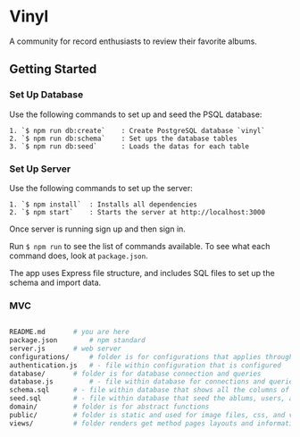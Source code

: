 # Vinyl

A community for record enthusiasts to review their favorite albums.

## Getting Started

### Set Up Database
Use the following commands to set up and seed the PSQL database:
```
1. `$ npm run db:create`	: Create PostgreSQL database `vinyl`
2. `$ npm run db:schema` 	: Set ups the database tables
3. `$ npm run db:seed`		: Loads the datas for each table
```

### Set Up Server
Use the following commands to set up the server:
```
1. `$ npm install`	: Installs all dependencies
2. `$ npm start`	: Starts the server at http://localhost:3000
```

Once server is running sign up and then sign in.

Run `$ npm run` to see the list of commands available. To see what each command does, look at `package.json`.

The app uses Express file structure, and includes SQL files to set up the schema and import data.

### MVC

```sh

README.md 		# you are here
package.json 		# npm standard
server.js 		# web server
configurations/ 	# folder is for configurations that applies throughout the codebase
authentication.js 	# - file within configuration that is configured
database/ 		# folder is for database connection and queries
database.js 		# - file within database for connections and queries 
schema.sql 		# - file within database that shows all the columns of each tables
seed.sql 		# - file within database that seed the ablums, users, and reviews data
domain/ 		# folder is for abstract functions 
public/ 		# folder is static and used for image files, css, and vanilla js
views/ 			# folder renders get method pages layouts and information as ejs html template
```